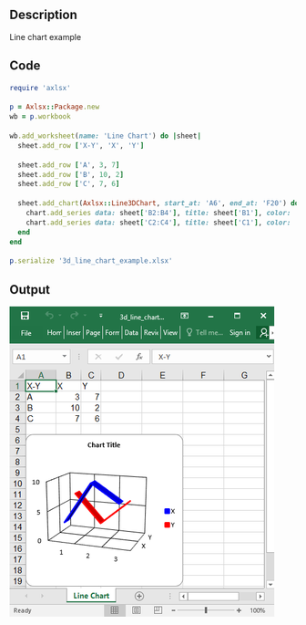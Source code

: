 ## Description

Line chart example

## Code

```ruby
require 'axlsx'

p = Axlsx::Package.new
wb = p.workbook

wb.add_worksheet(name: 'Line Chart') do |sheet|
  sheet.add_row ['X-Y', 'X', 'Y']

  sheet.add_row ['A', 3, 7]
  sheet.add_row ['B', 10, 2]
  sheet.add_row ['C', 7, 6]

  sheet.add_chart(Axlsx::Line3DChart, start_at: 'A6', end_at: 'F20') do |chart|
    chart.add_series data: sheet['B2:B4'], title: sheet['B1'], color: '0000FF'
    chart.add_series data: sheet['C2:C4'], title: sheet['C1'], color: 'FF0000'
  end
end

p.serialize '3d_line_chart_example.xlsx'
```

## Output

![Output](images/3d_line_chart_example.png "Output")
